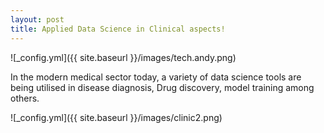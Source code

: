 ```yaml
---
layout: post
title: Applied Data Science in Clinical aspects!
---
```


![_config.yml]({{ site.baseurl }}/images/tech.andy.png)
<p>In the modern medical sector today, a variety of data science tools are being utilised in disease diagnosis, Drug discovery, model training among others.</p>


![_config.yml]({{ site.baseurl }}/images/clinic2.png)
